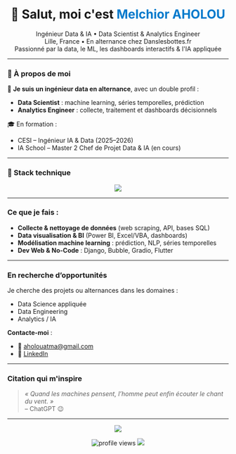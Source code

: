 <h1 align="center">👋 Salut, moi c'est <span style="color:#007ACC">Melchior AHOLOU</span></h1>

<p align="center">
   Ingénieur Data & IA • Data Scientist & Analytics Engineer<br>
   Lille, France •  En alternance chez Danslesbottes.fr<br>
   Passionné par la data, le ML, les dashboards interactifs & l'IA appliquée
</p>

---

### 🚀 À propos de moi

💬 **Je suis un ingénieur data en alternance**, avec un double profil :
- **Data Scientist** : machine learning, séries temporelles, prédiction
- **Analytics Engineer** : collecte, traitement et dashboards décisionnels

🎓 En formation :
- CESI – Ingénieur IA & Data (2025–2026)
- IA School – Master 2 Chef de Projet Data & IA (en cours)

---

### 🧰 Stack technique

<p align="center">
  <img src="https://skillicons.dev/icons?i=python,sql,r,tensorflow,sklearn,pandas,numpy,flutter,dart,html,git,powerbi,mongodb" />
</p>

---




###  Ce que je fais :

- **Collecte & nettoyage de données** (web scraping, API, bases SQL)
- **Data visualisation & BI** (Power BI, Excel/VBA, dashboards)
- **Modélisation machine learning** : prédiction, NLP, séries temporelles
- **Dev Web & No-Code** : Django, Bubble, Gradio, Flutter

---

### En recherche d’opportunités

Je cherche des projets ou alternances dans les domaines :
- Data Science appliquée
- Data Engineering
- Analytics / IA 

**Contacte-moi** :
- 📧 aholouatma@gmail.com
- 🔗 [LinkedIn](https://www.linkedin.com/in/melchior-aholou)

---

###  Citation qui m'inspire

> *« Quand les machines pensent, l’homme peut enfin écouter le chant du vent. »*  
> – ChatGPT 😉

---


<p align="center">
  <img src="https://github-readme-streak-stats.herokuapp.com/?user=melchioraholou&theme=default" />
</p>

<p align="center">
  <img src="https://komarev.com/ghpvc/?username=atma30&color=blue" alt="profile views" />
  <img src="https://img.shields.io/github/followers/melchioraholou?label=Followers&style=social" />
</p>
